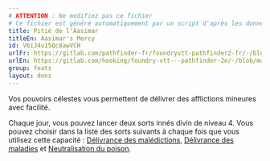 ```yaml
---
# ATTENTION : Ne modifiez pas ce fichier
# Ce fichier est généré automatiquement par un script d'après les données du module Foundry VTT officiel et de sa traduction
title: Pitié de l'Aasimar
titleEn: Aasimar's Mercy
id: V6iJ4v15Qc8awVCH
urlFr: https://gitlab.com/pathfinder-fr/foundryvtt-pathfinder2-fr/-/blob/master/data/feats/V6iJ4v15Qc8awVCH.htm
urlEn: https://gitlab.com/hooking/foundry-vtt---pathfinder-2e/-/blob/master/packs/data/feats.db/aasimar-s-mercy.json
group: feats
layout: dons
---
```

Vos pouvoirs célestes vous permettent de délivrer des afflictions mineures avec facilité.

Chaque jour, vous pouvez lancer deux sorts innés divin de niveau 4. Vous pouvez choisir dans la liste des sorts suivants à chaque fois que vous utilisez cette capacité : [Délivrance des malédictions](../spells/délivrance-des-malédictions.md), [Délivrance des maladies](../spells/délivrance-des-maladies.md) et [Neutralisation du poison](../spells/neutralisation-du-poison.md).


